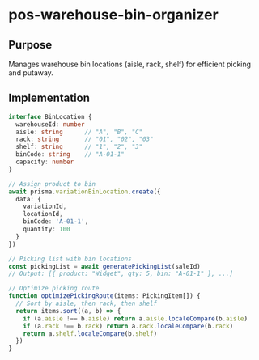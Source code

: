 # pos-warehouse-bin-organizer

## Purpose
Manages warehouse bin locations (aisle, rack, shelf) for efficient picking and putaway.

## Implementation
```typescript
interface BinLocation {
  warehouseId: number
  aisle: string      // "A", "B", "C"
  rack: string       // "01", "02", "03"
  shelf: string      // "1", "2", "3"
  binCode: string    // "A-01-1"
  capacity: number
}

// Assign product to bin
await prisma.variationBinLocation.create({
  data: {
    variationId,
    locationId,
    binCode: 'A-01-1',
    quantity: 100
  }
})

// Picking list with bin locations
const pickingList = await generatePickingList(saleId)
// Output: [{ product: "Widget", qty: 5, bin: "A-01-1" }, ...]

// Optimize picking route
function optimizePickingRoute(items: PickingItem[]) {
  // Sort by aisle, then rack, then shelf
  return items.sort((a, b) => {
    if (a.aisle !== b.aisle) return a.aisle.localeCompare(b.aisle)
    if (a.rack !== b.rack) return a.rack.localeCompare(b.rack)
    return a.shelf.localeCompare(b.shelf)
  })
}
```
